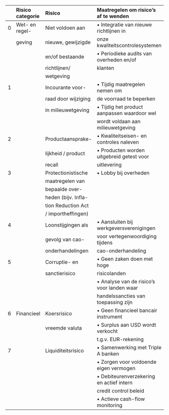 |    | Risico categorie   | Risico              | Maatregelen om risico’s af te wenden        | Impact   | Waarschijn- lijkheid   |
|---:|:-------------------|:--------------------|:--------------------------------------------|:---------|:-----------------------|
|  0 | Wet- en regel-     | Niet voldoen aan    | • Integratie van nieuwe richtlijnen in      | Hoog     | Laag                   |
|    | geving             | nieuwe, gewijzigde  | onze kwaliteitscontrolesystemen             |          |                        |
|    |                    | en/of bestaande     | • Periodieke audits van overheden en/of     |          |                        |
|    |                    | richtlijnen/        | klanten                                     |          |                        |
|    |                    | wetgeving           |                                             |          |                        |
|  1 |                    | Incourante voor-    | • Tijdig maatregelen nemen om               | Hoog     | Laag                   |
|    |                    | raad door wijziging | de voorraad te beperken                     |          |                        |
|    |                    | in milieuwetgeving  | • Tijdig het product aanpassen waardoor wel |          |                        |
|    |                    |                     | wordt voldaan aan milieuwetgeving           |          |                        |
|  2 |                    | Productaansprake-   | • Kwaliteitseisen- en controles naleven     | Hoog     | Laag                   |
|    |                    | lijkheid / product  | • Producten worden uitgebreid getest voor   |          |                        |
|    |                    | recall              | uitlevering                                 |          |                        |
|  3 |                    | Protectionistische  | • Lobby bij overheden                       | Medium   | Medium                 |
|    |                    | maatregelen van     |                                             |          |                        |
|    |                    | bepaalde over-      |                                             |          |                        |
|    |                    | heden (bijv. Infla- |                                             |          |                        |
|    |                    | tion Reduction Act  |                                             |          |                        |
|    |                    | / importheffingen)  |                                             |          |                        |
|  4 |                    | Loonstijgingen als  | • Aansluiten bij werkgeversverenigingen     | Medium   | Medium                 |
|    |                    | gevolg van cao-     | voor vertegenwoordiging tijdens             |          |                        |
|    |                    | onderhandelingen    | cao-onderhandeling                          |          |                        |
|  5 |                    | Corruptie- en       | • Geen zaken doen met hoge                  | Laag     | Laag                   |
|    |                    | sanctierisico       | risicolanden                                |          |                        |
|    |                    |                     | • Analyse van de risico’s voor landen waar  |          |                        |
|    |                    |                     | handelssancties van toepassing zijn         |          |                        |
|  6 | Financieel         | Koersrisico         | • Geen financieel bancair instrument        |          | Laag                   |
|    |                    | vreemde valuta      | • Surplus aan USD wordt verkocht            |          |                        |
|    |                    |                     | t.g.v. EUR-rekening                         |          |                        |
|  7 |                    | Liquiditeitsrisico  | • Samenwerking met Triple A banken          | Laag     | Laag                   |
|    |                    |                     | • Zorgen voor voldoende eigen vermogen      |          |                        |
|    |                    |                     | • Debiteurenverzekering en actief intern    |          |                        |
|    |                    |                     | credit control beleid                       |          |                        |
|    |                    |                     | • Actieve cash-flow monitoring              |          |                        |